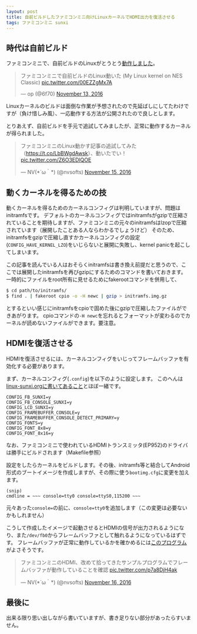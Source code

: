 ```yaml
---
layout: post
title: 自前ビルドしたファミコンミニ向けLinuxカーネルでHDMI出力を復活させる
tags: ファミコンミニ sunxi
---
```


## 時代は自前ビルド

ファミコンミニで、自前ビルドのLinuxがとうとう[動作しました](http://blog.urandom.team/post/my-linux-kernel-on-nesclassic/)。

<blockquote class="twitter-tweet" data-lang="en"><p lang="ja" dir="ltr">ファミコンミニで自前ビルドのLinux動いた (My Linux kernel on NES Classic) <a href="https://t.co/00EZZgMx7A">pic.twitter.com/00EZZgMx7A</a></p>&mdash; op (@6f70) <a href="https://twitter.com/6f70/status/797939754528444416">November 13, 2016</a></blockquote>

Linuxカーネルのビルドは面倒な作業が予想されたので先延ばしにしてたわけですが（負け惜しみ風）、一応動作する方法が公開されたので良しとします。

とりあえず、自前ビルドを手元で追試してみましたが、正常に動作するカーネルが得られました。

<blockquote class="twitter-tweet" data-lang="en"><p lang="ja" dir="ltr">ファミコンミニのLinux動かす記事の追試してみた（<a href="https://t.co/LbBWgdAwsk">https://t.co/LbBWgdAwsk</a>）、動いたでい！ <a href="https://t.co/Z6O3EDlQOE">pic.twitter.com/Z6O3EDlQOE</a></p>&mdash; NV(*´ω｀*) (@nvsofts) <a href="https://twitter.com/nvsofts/status/798569114126073856">November 15, 2016</a></blockquote>

## 動くカーネルを得るための技

動くカーネルを得るためのカーネルコンフィグは判明していますが、問題はinitramfsです。
デフォルトのカーネルコンフィグではinitramfsがgzipで圧縮されていることを期待しますが、ファミコンミニの元々のinitramfsはlzopで圧縮されています（展開したことある人ならわかるでしょうけど）
そのため、initramfsをgzipで圧縮し直すかカーネルコンフィグの設定(`CONFIG_HAVE_KERNEL_LZO`)をいじらないと展開に失敗し、kernel panicを起こしてしまいます。

この記事を読んでいる人はおそらくinitramfsは書き換え前提だと思うので、ここでは展開したinitramfsを再びgzipにするためのコマンドを書いておきます。
一時的にファイルをroot所有に見せるためにfakerootコマンドを併用して、

```bash
$ cd path/to/initramfs/
$ find . | fakeroot cpio -o -H newc | gzip > initramfs.img.gz
```

とするといい感じにinitramfsをcpioで固めた後にgzipで圧縮したファイルができあがります。
cpioコマンドの`-H newc`を忘れるとフォーマットが変わるのでカーネルが読めないファイルができます。要注意。

## HDMIを復活させる

HDMIを復活させるには、カーネルコンフィグをいじってフレームバッファを有効化する必要があります。

まず、カーネルコンフィグ(`.config`)を以下のように設定します。
このへんは[linux-sunxi.orgに書いてあること](http://linux-sunxi.org/Display)とほぼ一緒です。

```text
CONFIG_FB_SUNXI=y
CONFIG_FB_CONSOLE_SUNXI=y
CONFIG_LCD_SUNXI=y
CONFIG_FRAMEBUFFER_CONSOLE=y
CONFIG_FRAMEBUFFER_CONSOLE_DETECT_PRIMARY=y
CONFIG_FONTS=y
CONFIG_FONT_8x8=y
CONFIG_FONT_8x16=y
```

なお、ファミコンミニで使われているHDMIトランスミッタ(EP952)のドライバは勝手にビルドされます（Makefile参照）

設定をしたらカーネルをビルドします。その後、initramfs等と結合してAndroid形式のブートイメージを作成しますが、その際に使う`bootimg.cfg`に変更を加えます。

```text
(snip)
cmdline = ~~~ console=tty0 console=ttyS0,115200 ~~~
```

元々あった`console=`の前に、`console=tty0`を追加します（この変更は必要ないかもしれません）

こうして作成したイメージで起動させるとHDMIの信号が出力されるようになり、また`/dev/fb0`からフレームバッファとして触れるようになっているはずです。
フレームバッファが正常に動作しているかを確かめるには[このプログラム](https://gist.github.com/rafalrusin/1482697)がよさそうです。

<blockquote class="twitter-tweet" data-lang="en"><p lang="ja" dir="ltr">ファミコンミニのHDMI、改めて拾ってきたサンプルプログラムでフレームバッファが動作していることを確認 <a href="https://t.co/p7a8DjH4ak">pic.twitter.com/p7a8DjH4ak</a></p>&mdash; NV(*´ω｀*) (@nvsofts) <a href="https://twitter.com/nvsofts/status/798894189383553024">November 16, 2016</a></blockquote>

## 最後に

出来る限り思い出しながら書いていますが、書き足りない部分があったらすいません。

